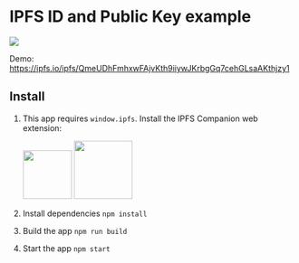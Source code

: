 # IPFS ID and Public Key example

![](https://user-images.githubusercontent.com/5447088/38264829-1e816432-376c-11e8-8c4a-1cad36742ea5.png)

Demo: https://ipfs.io/ipfs/QmeUDhFmhxwFAjvKth9iiywJKrbgGq7cehGLsaAKthjzy1

## Install

1. This app requires `window.ipfs`. Install the IPFS Companion web extension:

    <a href="https://addons.mozilla.org/en-US/firefox/addon/ipfs-companion/" title="Get the add-on"><img width="86" src="https://blog.mozilla.org/addons/files/2015/11/AMO-button_1.png" /></a> <a href="https://chrome.google.com/webstore/detail/ipfs-companion/nibjojkomfdiaoajekhjakgkdhaomnch" title="Get the extension"><img width="103" src="https://developer.chrome.com/webstore/images/ChromeWebStore_BadgeWBorder_v2_206x58.png" /></a>

2. Install dependencies `npm install`
3. Build the app `npm run build`
4. Start the app `npm start`
